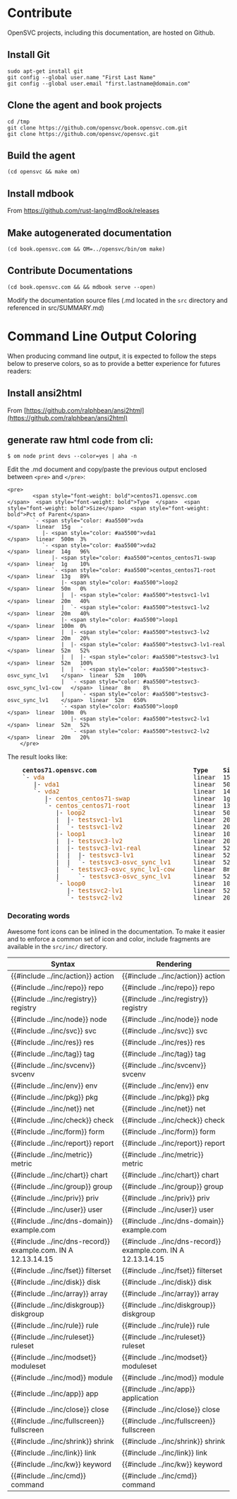 # Contribute

OpenSVC projects, including this documentation, are hosted on Github.

## Install Git

	sudo apt-get install git
	git config --global user.name "First Last Name"
	git config --global user.email "first.lastname@domain.com"

## Clone the agent and book projects

	cd /tmp
	git clone https://github.com/opensvc/book.opensvc.com.git
	git clone https://github.com/opensvc/opensvc.git

## Build the agent

	(cd opensvc && make om)

## Install mdbook

From https://github.com/rust-lang/mdBook/releases

## Make autogenerated documentation

	(cd book.opensvc.com && OM=../opensvc/bin/om make)

## Contribute Documentations

	(cd book.opensvc.com && && mdbook serve --open)

Modify the documentation source files (.md located in the `src` directory and referenced in src/SUMMARY.md)


# Command Line Output Coloring

When producing command line output, it is expected to follow the steps below to preserve colors, so as to provide a better experience for futures readers:

## Install ansi2html

From [https://github.com/ralphbean/ansi2html](https://github.com/ralphbean/ansi2html)

## generate raw html code from cli:

	$ om node print devs --color=yes | aha -n

Edit the .md document and copy/paste the previous output enclosed between `<pre>` and `</pre>`:

	<pre>
            <span style="font-weight: bold">centos71.opensvc.com                        </span>  <span style="font-weight: bold">Type  </span>  <span style="font-weight: bold">Size</span>  <span style="font-weight: bold">Pct of Parent</span>  
            `- <span style="color: #aa5500">vda                                      </span>  linear  15g   -              
               |- <span style="color: #aa5500">vda1                                  </span>  linear  500m  3%             
               `- <span style="color: #aa5500">vda2                                  </span>  linear  14g   96%            
                  |- <span style="color: #aa5500">centos_centos71-swap               </span>  linear  1g    10%            
                  `- <span style="color: #aa5500">centos_centos71-root               </span>  linear  13g   89%            
                     |- <span style="color: #aa5500">loop2                           </span>  linear  50m   0%             
                     |  |- <span style="color: #aa5500">testsvc1-lv1                 </span>  linear  20m   40%            
                     |  `- <span style="color: #aa5500">testsvc1-lv2                 </span>  linear  20m   40%            
                     |- <span style="color: #aa5500">loop1                           </span>  linear  100m  0%             
                     |  |- <span style="color: #aa5500">testsvc3-lv2                 </span>  linear  20m   20%            
                     |  |- <span style="color: #aa5500">testsvc3-lv1-real            </span>  linear  52m   52%            
                     |  |  |- <span style="color: #aa5500">testsvc3-lv1              </span>  linear  52m   100%           
                     |  |  `- <span style="color: #aa5500">testsvc3-osvc_sync_lv1    </span>  linear  52m   100%           
                     |  `- <span style="color: #aa5500">testsvc3-osvc_sync_lv1-cow   </span>  linear  8m    8%             
                     |     `- <span style="color: #aa5500">testsvc3-osvc_sync_lv1    </span>  linear  52m   650%           
                     `- <span style="color: #aa5500">loop0                           </span>  linear  100m  0%             
                        |- <span style="color: #aa5500">testsvc2-lv1                 </span>  linear  52m   52%            
                        `- <span style="color: #aa5500">testsvc2-lv2                 </span>  linear  20m   20%            
        </pre>

The result looks like:

<pre>
	<span style="font-weight: bold">centos71.opensvc.com                        </span>  <span style="font-weight: bold">Type  </span>  <span style="font-weight: bold">Size</span>  <span style="font-weight: bold">Pct of Parent</span>  
	`- <span style="color: #aa5500">vda                                      </span>  linear  15g   -              
	   |- <span style="color: #aa5500">vda1                                  </span>  linear  500m  3%             
	   `- <span style="color: #aa5500">vda2                                  </span>  linear  14g   96%            
	      |- <span style="color: #aa5500">centos_centos71-swap               </span>  linear  1g    10%            
	      `- <span style="color: #aa5500">centos_centos71-root               </span>  linear  13g   89%            
	         |- <span style="color: #aa5500">loop2                           </span>  linear  50m   0%             
	         |  |- <span style="color: #aa5500">testsvc1-lv1                 </span>  linear  20m   40%            
	         |  `- <span style="color: #aa5500">testsvc1-lv2                 </span>  linear  20m   40%            
	         |- <span style="color: #aa5500">loop1                           </span>  linear  100m  0%             
	         |  |- <span style="color: #aa5500">testsvc3-lv2                 </span>  linear  20m   20%            
	         |  |- <span style="color: #aa5500">testsvc3-lv1-real            </span>  linear  52m   52%            
	         |  |  |- <span style="color: #aa5500">testsvc3-lv1              </span>  linear  52m   100%           
	         |  |  `- <span style="color: #aa5500">testsvc3-osvc_sync_lv1    </span>  linear  52m   100%           
	         |  `- <span style="color: #aa5500">testsvc3-osvc_sync_lv1-cow   </span>  linear  8m    8%             
	         |     `- <span style="color: #aa5500">testsvc3-osvc_sync_lv1    </span>  linear  52m   650%           
	         `- <span style="color: #aa5500">loop0                           </span>  linear  100m  0%             
	            |- <span style="color: #aa5500">testsvc2-lv1                 </span>  linear  52m   52%            
	            `- <span style="color: #aa5500">testsvc2-lv2                 </span>  linear  20m   20%            
</pre>


### Decorating words

Awesome font icons can be inlined in the documentation. To make it easier and to enforce a common set of icon and color, include fragments are available in the `src/inc/` directory.

Syntax                                                                             | Rendering
-----------------------------------------------------------------------------------|-------------------------------------------------------------
&#123;&#123;#include ../inc/action&#125;&#125; action                              | {{#include ../inc/action}} action
&#123;&#123;#include ../inc/repo&#125;&#125; repo                                  | {{#include ../inc/repo}} repo
&#123;&#123;#include ../inc/registry&#125;&#125; registry                          | {{#include ../inc/registry}} registry
&#123;&#123;#include ../inc/node&#125;&#125; node                                  | {{#include ../inc/node}} node
&#123;&#123;#include ../inc/svc&#125;&#125; svc                                    | {{#include ../inc/svc}} svc
&#123;&#123;#include ../inc/res&#125;&#125; res                                    | {{#include ../inc/res}} res
&#123;&#123;#include ../inc/tag&#125;&#125; tag                                    | {{#include ../inc/tag}} tag
&#123;&#123;#include ../inc/svcenv&#125;&#125; svcenv                              | {{#include ../inc/svcenv}} svcenv
&#123;&#123;#include ../inc/env&#125;&#125; env                                    | {{#include ../inc/env}} env
&#123;&#123;#include ../inc/pkg&#125;&#125; pkg                                    | {{#include ../inc/pkg}} pkg
&#123;&#123;#include ../inc/net&#125;&#125; net                                    | {{#include ../inc/net}} net
&#123;&#123;#include ../inc/check&#125;&#125; check                                | {{#include ../inc/check}} check
&#123;&#123;#include ../inc/form&#125;&#125; form                                  | {{#include ../inc/form}} form
&#123;&#123;#include ../inc/report&#125;&#125; report                              | {{#include ../inc/report}} report
&#123;&#123;#include ../inc/metric&#125;&#125; metric                              | {{#include ../inc/metric}} metric
&#123;&#123;#include ../inc/chart&#125;&#125; chart                                | {{#include ../inc/chart}} chart
&#123;&#123;#include ../inc/group&#125;&#125; group                                | {{#include ../inc/group}} group
&#123;&#123;#include ../inc/priv&#125;&#125; priv                                  | {{#include ../inc/priv}} priv
&#123;&#123;#include ../inc/user&#125;&#125; user                                  | {{#include ../inc/user}} user
&#123;&#123;#include ../inc/dns-domain&#125;&#125; example.com                     | {{#include ../inc/dns-domain}} example.com
&#123;&#123;#include ../inc/dns-record&#125;&#125; example.com. IN A 12.13.14.15   | {{#include ../inc/dns-record}} example.com. IN A 12.13.14.15
&#123;&#123;#include ../inc/fset&#125;&#125; filterset                             | {{#include ../inc/fset}} filterset
&#123;&#123;#include ../inc/disk&#125;&#125; disk                                  | {{#include ../inc/disk}} disk
&#123;&#123;#include ../inc/array&#125;&#125; array                                | {{#include ../inc/array}} array
&#123;&#123;#include ../inc/diskgroup&#125;&#125; diskgroup                        | {{#include ../inc/diskgroup}} diskgroup
&#123;&#123;#include ../inc/rule&#125;&#125; rule                                  | {{#include ../inc/rule}} rule
&#123;&#123;#include ../inc/ruleset&#125;&#125; ruleset                            | {{#include ../inc/ruleset}} ruleset
&#123;&#123;#include ../inc/modset&#125;&#125; moduleset                           | {{#include ../inc/modset}} moduleset
&#123;&#123;#include ../inc/mod&#125;&#125; module                                 | {{#include ../inc/mod}} module
&#123;&#123;#include ../inc/app&#125;&#125; app                                    | {{#include ../inc/app}} application
&#123;&#123;#include ../inc/close&#125;&#125; close                                | {{#include ../inc/close}} close
&#123;&#123;#include ../inc/fullscreen&#125;&#125; fullscreen                      | {{#include ../inc/fullscreen}} fullscreen
&#123;&#123;#include ../inc/shrink&#125;&#125; shrink                              | {{#include ../inc/shrink}} shrink
&#123;&#123;#include ../inc/link&#125;&#125; link                                  | {{#include ../inc/link}} link
&#123;&#123;#include ../inc/kw&#125;&#125; keyword                                 | {{#include ../inc/kw}} keyword
&#123;&#123;#include ../inc/cmd&#125;&#125; command                                | {{#include ../inc/cmd}} command

<!--
## Contribute Translations
-->




